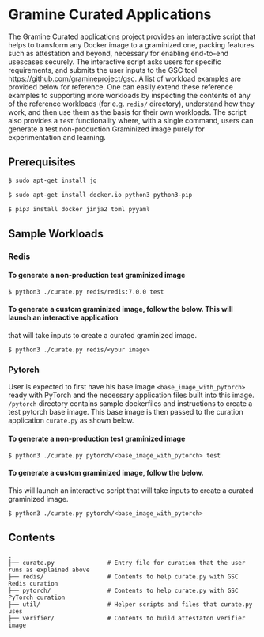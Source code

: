 # Gramine Curated Applications

The Gramine Curated applications project provides an interactive script that helps to transform any
Docker image to a graminized one, packing features such as attestation and beyond, necessary for
enabling end-to-end usescases securely. The interactive script asks users for specific
requirements, and submits the user inputs to the GSC tool https://github.com/gramineproject/gsc.
A list of workload examples are provided below for reference. One can easily extend these reference
examples to supporting more workloads by inspecting the contents of any of the reference workloads
(for e.g. `redis/` directory), understand how they work, and then use them as the basis for their
own workloads. The script also provides a `test` functionality where, with a single command, users
can generate a test non-production Graminized image purely for experimentation and learning.

## Prerequisites

```sh
$ sudo apt-get install jq

$ sudo apt-get install docker.io python3 python3-pip

$ pip3 install docker jinja2 toml pyyaml
```

## Sample Workloads

### Redis

#### To generate a non-production test graminized image

`$ python3 ./curate.py redis/redis:7.0.0 test`

#### To generate a custom graminized image, follow the below. This will launch an interactive application
that will take inputs to create a curated graminized image.

`$ python3 ./curate.py redis/<your image>`

### Pytorch

User is expected to first have his base image `<base_image_with_pytorch>` ready with PyTorch and
the necessary application files built into this image. `/pytorch` directory contains sample
dockerfiles and instructions to create a test pytorch base image. This base image is then passed to
the curation application `curate.py` as shown below.

#### To generate a non-production test graminized image

`$ python3 ./curate.py pytorch/<base_image_with_pytorch> test`

#### To generate a custom graminized image, follow the below.
This will launch an interactive script that will take inputs to create a curated graminized
image.

`$ python3 ./curate.py pytorch/<base_image_with_pytorch>`


## Contents

    .
    ├── curate.py               # Entry file for curation that the user runs as explained above
    ├── redis/                  # Contents to help curate.py with GSC Redis curation
    ├── pytorch/                # Contents to help curate.py with GSC PyTorch curation
    ├── util/                   # Helper scripts and files that curate.py uses
    ├── verifier/               # Contents to build attestaton verifier image
